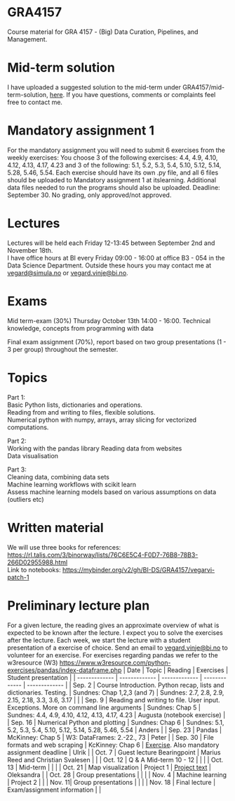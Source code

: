 # GRA4157
Course material for  GRA 4157 - (Big) Data Curation, Pipelines, and Management.

# Mid-term solution
I have uploaded a suggested solution to the mid-term under GRA4157/mid-term-solution, [here](https://github.com/BI-DS/GRA4157/blob/main/mid-term-solution/gra-mid-term.py). If you have questions, comments or complaints feel free to contact me. 

# Mandatory assignment 1
For the mandatory assignment you will need to submit 6 exercises from the weekly exercises: You choose 3 of the following exercises: 4.4, 4.9, 4.10, 4.12, 4.13, 4.17, 4.23 and 3 of the following: 5.1, 5.2, 5.3, 5.4, 5.10, 5.12, 5.14, 5.28, 5.46, 5.54. Each exercise should have its own .py file, and all 6 files should be uploaded to Mandatory assignment 1 at itslearning. Additional data files needed to run the programs should also be uploaded. Deadline: September 30. No grading, only approved/not approved. 

# Lectures
Lectures will be held each Friday 12-13:45 between September 2nd and November 18th.  
I have office hours at BI every Friday 09:00 - 16:00 at office B3 - 054 in the Data Science Department. Outside these hours you may contact me at vegard@simula.no or vegard.vinje@bi.no. 

# Exams
Mid term-exam (30%) Thursday October 13th 14:00 - 16:00. Technical knowledge, concepts from programming with data

Final exam assignment (70%), report based on two group presentations (1 - 3 per group) throughout the semester.

# Topics
Part 1:   
Basic Python lists, dictionaries and operations.   
Reading from and writing to files, flexible solutions.  
Numerical python with numpy, arrays, array slicing for vectorized computations.   


Part 2:   
Working with the pandas library 
Reading data from websites  
Data visualisation  

Part 3:  
Cleaning data, combining data sets  
Machine learning workflows with scikit learn  
Assess machine learning models based on various assumptions on data (outliers etc)  


# Written material 
We will use three books for references: https://rl.talis.com/3/binorway/lists/76C6E5C4-F0D7-76B8-78B3-266D02955988.html  
Link to notebooks: https://mybinder.org/v2/gh/BI-DS/GRA4157/vegarvi-patch-1


# Preliminary lecture plan
For a given lecture, the reading gives an approximate overview of what is expected to be known after the lecture. I expect you to solve the exercises after the lecture. Each week, we start the lecture with a student presentation of a exercise of choice. Send an email to vegard.vinje@bi.no to volunteer for an exercise. For exercises regarding pandas we refer to the w3resource (W3) https://www.w3resource.com/python-exercises/pandas/index-dataframe.php
| Date  | Topic | Reading | Exercises | Student presentation |
| ------------- | ------------- | ------------- | ------------- | ------------- |
| Sep. 2  | Course Introduction. Python recap, lists and dictionaries. Testing.  | Sundnes: Chap 1,2,3 (and 7) | Sundnes: 2.7, 2.8, 2.9, 2.15, 2.18, 3.3, 3.6, 3.17 | |
| Sep. 9  | Reading and writing to file. User input. Exceptions. More on command line arguments  | Sundnes: Chap 5 | Sundnes: 4.4, 4.9, 4.10, 4.12, 4.13, 4.17, 4.23 | Augusta (notebook exercise) |
| Sep. 16  | Numerical Python and plotting  | Sundnes: Chap 6 | Sundnes: 5.1, 5.2, 5.3, 5.4, 5.10, 5.12, 5.14, 5.28, 5.46, 5.54    | Anders | 
| Sep. 23  | Pandas | McKinney: Chap 5 | W3: DataFrames: 2.-22., 73  | Peter | 
| Sep. 30 | File formats and web scraping | KcKinney: Chap 6 | [Exercise](https://github.com/BI-DS/GRA4157/blob/main/mid-term-exercise/Exercise_project.pdf). Also mandatory assignment deadline | Ulrik |
| Oct. 7 | Guest lecture Bearingpoint | Marius Reed and Christian Svalesen | |
| Oct. 12 | Q & A Mid-term 10 - 12 | | | 
| Oct. 13 | Mid-term | | |
| Oct. 21 | Map visualization | Project 1 | [Project text](https://github.com/BI-DS/GRA4157/blob/main/lectures/06-visualization-project/GroupProject.pdf) | Oleksandra |
| Oct. 28 | Group presentations | | |
| Nov. 4 | Machine learning | Project 2 | |
| Nov. 11| Group presentations | | | 
| Nov. 18 | Final lecture | Exam/assignment information | | 

